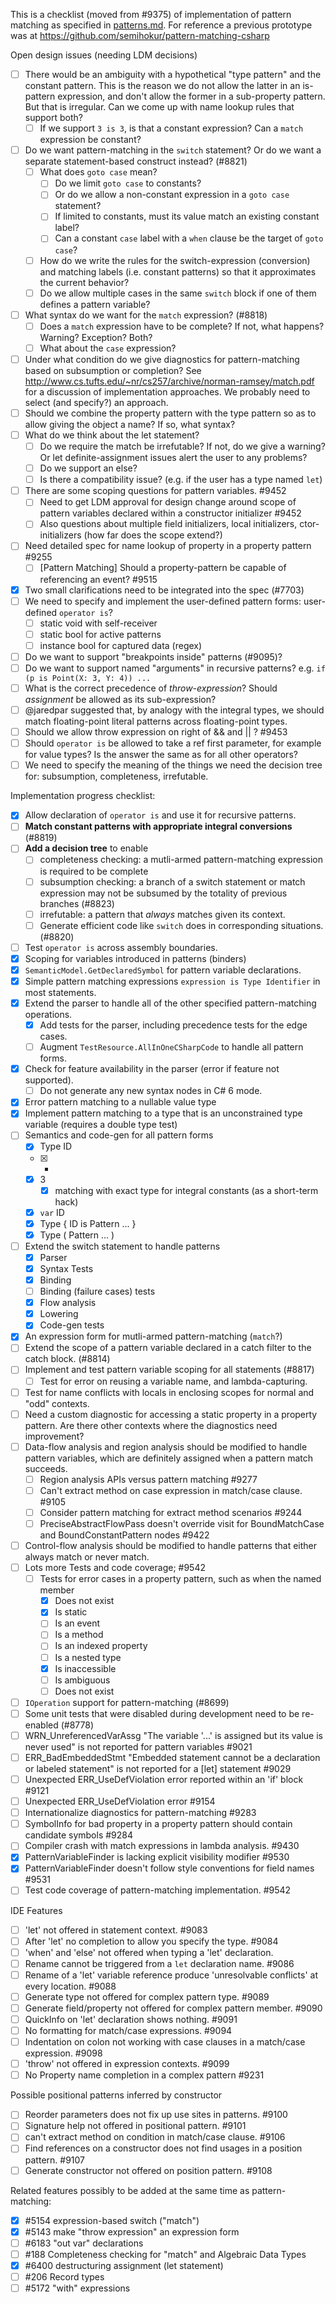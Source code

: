 This is a checklist (moved from #9375) of implementation of pattern matching as specified in [patterns.md](./patterns.md). For reference a previous prototype was at https://github.com/semihokur/pattern-matching-csharp

Open design issues (needing LDM decisions)
- [ ] There would be an ambiguity with a hypothetical "type pattern" and the constant pattern. This is the reason we do not allow the latter in an is-pattern expression, and don't allow the former in a sub-property pattern. But that is irregular. Can we come up with name lookup rules that support both?
  - [ ] If we support `3 is 3`, is that a constant expression? Can a `match` expression be constant?
- [ ] Do we want pattern-matching in the `switch` statement? Or do we want a separate statement-based construct instead? (#8821)
    - [ ] What does `goto case` mean?
      - [ ] Do we limit `goto case` to constants?
      - [ ] Or do we allow a non-constant expression in a `goto case` statement?
      - [ ] If limited to constants, must its value match an existing constant label?
      - [ ] Can a constant `case` label with a `when` clause be the target of `goto case`?
    - [ ] How do we write the rules for the switch-expression (conversion) and matching labels (i.e. constant patterns) so that it approximates the current behavior?
    - [ ] Do we allow multiple cases in the same `switch` block if one of them defines a pattern variable?
- [ ] What syntax do we want for the `match` expression? (#8818)
  - [ ] Does a `match` expression have to be complete? If not, what happens? Warning? Exception? Both?
  - [ ] What about the `case` expression?
- [ ] Under what condition do we give diagnostics for pattern-matching based on subsumption or completion? See http://www.cs.tufts.edu/~nr/cs257/archive/norman-ramsey/match.pdf for a discussion of implementation approaches. We probably need to select (and specify?) an approach.
- [ ] Should we combine the property pattern with the type pattern so as to allow giving the object a name? If so, what syntax?
- [ ] What do we think about the let statement?
  - [ ] Do we require the match be irrefutable? If not, do we give a warning? Or let definite-assignment issues alert the user to any problems?
  - [ ] Do we support an else?
  - [ ] Is there a compatibility issue? (e.g. if the user has a type named `let`) 
- [ ] There are some scoping questions for pattern variables. #9452
  - [ ] Need to get LDM approval for design change around scope of pattern variables declared within a constructor initializer #9452 
  - [ ] Also questions about multiple field initializers, local initializers, ctor-initializers (how far does the scope extend?)
- [ ] Need detailed spec for name lookup of property in a property pattern #9255
  - [ ] [Pattern Matching] Should a property-pattern be capable of referencing an event? #9515
- [x] Two small clarifications need to be integrated into the spec (#7703)
- [ ] We need to specify and implement the user-defined pattern forms: user-defined `operator is`?
  - [ ] static void with self-receiver
  - [ ] static bool for active patterns
  - [ ] instance bool for captured data (regex)
- [ ] Do we want to support "breakpoints inside" patterns (#9095)?
- [ ] Do we want to support named "arguments" in recursive patterns? e.g. `if (p is Point(X: 3, Y: 4)) ...`
- [ ] What is the correct precedence of *throw-expression*? Should *assignment* be allowed as its sub-expression?
- [ ] @jaredpar suggested that, by analogy with the integral types, we should match floating-point literal patterns across floating-point types.
- [ ] Should we allow throw expression on right of && and || ? #9453
- [ ] Should `operator is` be allowed to take a ref first parameter, for example for value types? Is the answer the same as for all other operators?
- [ ] We need to specify the meaning of the things we need the decision tree for: subsumption, completeness, irrefutable.

Implementation progress checklist:
- [x] Allow declaration of `operator is` and use it for recursive patterns.
- [ ] **Match constant patterns with appropriate integral conversions** (#8819)
- [ ] **Add a decision tree** to enable
  - [ ] completeness checking: a mutli-armed pattern-matching expression is required to be complete
  - [ ] subsumption checking: a branch of a switch statement or match expression may not be subsumed by the totality of previous branches (#8823)
  - [ ] irrefutable: a pattern that *always* matches given its context.
  - [ ] Generate efficient code like `switch` does in corresponding situations. (#8820)
- [ ] Test `operator is` across assembly boundaries.
- [x] Scoping for variables introduced in patterns (binders)
- [x] `SemanticModel.GetDeclaredSymbol` for pattern variable declarations.
- [x] Simple pattern matching expressions `expression is Type Identifier` in most statements.
- [x] Extend the parser to handle all of the other specified pattern-matching operations.
  - [x] Add tests for the parser, including precedence tests for the edge cases.
  - [ ] Augment `TestResource.AllInOneCSharpCode` to handle all pattern forms.
- [x] Check for feature availability in the parser (error if feature not supported).
  - [ ] Do not generate any new syntax nodes in C# 6 mode. 
- [x] Error pattern matching to a nullable value type
- [x] Implement pattern matching to a type that is an unconstrained type variable (requires a double type test)
- [ ] Semantics and code-gen for all pattern forms
  - [x] Type ID
  - [x] *
  - [x] 3
    - [x] matching with exact type for integral constants (as a short-term hack)
  - [x] `var` ID
  - [x] Type { ID is Pattern ... }
  - [x] Type ( Pattern ... )
- [ ] Extend the switch statement to handle patterns
  - [x] Parser
  - [x] Syntax Tests
  - [x] Binding
  - [ ] Binding (failure cases) tests
  - [x] Flow analysis
  - [x] Lowering
  - [x] Code-gen tests
- [x] An expression form for mutli-armed pattern-matching (`match`?)
- [ ] Extend the scope of a pattern variable declared in a catch filter to the catch block. (#8814)
- [ ] Implement and test pattern variable scoping for all statements (#8817)
  - [ ] Test for error on reusing a variable name, and lambda-capturing.
- [ ] Test for name conflicts with locals in enclosing scopes for normal and "odd" contexts.
- [ ] Need a custom diagnostic for accessing a static property in a property pattern. Are there other contexts where the diagnostics need improvement?
- [ ] Data-flow analysis and region analysis should be modified to handle pattern variables, which are definitely assigned when a pattern match succeeds.
  - [ ] Region analysis APIs versus pattern matching #9277 
  - [ ] Can't extract method on case expression in match/case clause. #9105
  - [ ] Consider pattern matching for extract method scenarios #9244
  - [ ] PreciseAbstractFlowPass doesn't override visit for BoundMatchCase and BoundConstantPattern nodes #9422 
- [ ] Control-flow analysis should be modified to handle patterns that either always match or never match.
- [ ] Lots more Tests and code coverage; #9542
  - [ ] Tests for error cases in a property pattern, such as when the named member
    - [x] Does not exist
    - [x] Is static
    - [ ] Is an event
    - [ ] Is a method
    - [ ] Is an indexed property
    - [ ] Is a nested type
    - [x] Is inaccessible
    - [ ] Is ambiguous
    - [ ] Does not exist
- [ ] `IOperation` support for pattern-matching (#8699)
- [ ] Some unit tests that were disabled during development need to be re-enabled (#8778)
- [ ] WRN_UnreferencedVarAssg "The variable '...' is assigned but its value is never used" is not reported for pattern variables #9021
- [ ] ERR_BadEmbeddedStmt "Embedded statement cannot be a declaration or labeled statement" is not reported for a [let] statement #9029
- [ ] Unexpected ERR_UseDefViolation error reported within an 'if' block #9121
- [ ] Unexpected ERR_UseDefViolation error #9154
- [ ] Internationalize diagnostics for pattern-matching #9283
- [ ] SymbolInfo for bad property in a property pattern should contain candidate symbols #9284
- [ ] Compiler crash with match expressions in lambda analysis. #9430
- [x] PatternVariableFinder is lacking explicit visibility modifier #9530
- [x] PatternVariableFinder doesn't follow style conventions for field names #9531
- [ ] Test code coverage of pattern-matching implementation. #9542

IDE Features
- [ ] 'let' not offered in statement context. #9083
- [ ] After 'let' no completion to allow you specify the type. #9084
- [ ] 'when' and 'else' not offered when typing a 'let' declaration.
- [ ] Rename cannot be triggered from a `let` declaration name. #9086
- [ ] Rename of a 'let' variable reference produce 'unresolvable conflicts' at every location. #9088
- [ ] Generate type not offered for complex pattern type. #9089
- [ ] Generate field/property not offered for complex pattern member. #9090
- [ ] QuickInfo on 'let' declaration shows nothing. #9091
- [ ] No formatting for match/case expressions. #9094
- [ ] Indentation on colon not working with case clauses in a match/case expression. #9098
- [ ] 'throw' not offered in expression contexts. #9099
- [ ] No Property name completion in a complex pattern #9231

Possible positional patterns inferred by constructor
- [ ] Reorder parameters does not fix up use sites in patterns. #9100
- [ ] Signature help not offered in positional pattern. #9101
- [ ] can't extract method on condition in match/case clause. #9106
- [ ] Find references on a constructor does not find usages in a position pattern. #9107
- [ ] Generate constructor not offered on position pattern. #9108

Related features possibly to be added at the same time as pattern-matching:
- [x] #5154 expression-based switch ("match")
- [x] #5143 make "throw expression" an expression form
- [ ] #6183 "out var" declarations
- [ ] #188 Completeness checking for "match" and Algebraic Data Types
- [x] #6400 destructuring assignment (let statement)
- [ ] #206 Record types
- [ ] #5172 "with" expressions
